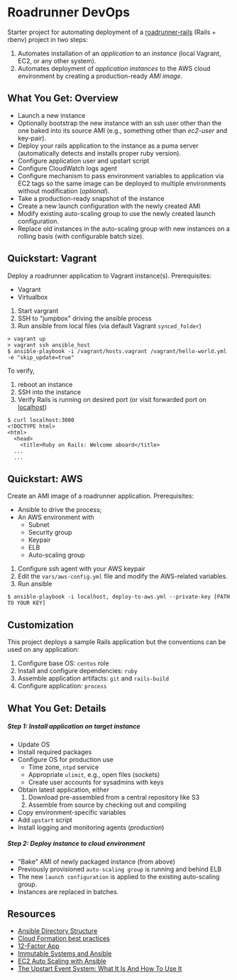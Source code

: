 # Roadrunner DevOps
Starter project for automating deployment of a [roadrunner-rails](https://github.com/department-of-veterans-affairs/roadrunner-rails) (Rails + rbenv) project in two steps:

1. Automates installation of an _application_ to an _instance_ (local Vagrant, EC2, or any other system).
1. Automates deployment of _application instances_ to the AWS cloud environment by creating a production-ready _AMI image_.

## What You Get: Overview
* Launch a new instance
* Optionally bootstrap the new instance with an ssh user other than the one baked into its source AMI (e.g., something other than *ec2-user* and key-pair).
* Deploy your rails application to the instance as a puma server (automatically detects and installs proper ruby version).
* Configure application user and upstart script
* Configure CloudWatch logs agent
* Configure mechanism to pass environment variables to application via EC2 tags so the same image can be deployed to multiple environments without modification (*optional*).
* Take a production-ready snapshot of the instance
* Create a new launch configuration with the newly created AMI
* Modify existing auto-scaling group to use the newly created launch configuration.
* Replace old instances in the auto-scaling group with new instances on a rolling basis (with configurable batch size).

## Quickstart: Vagrant
Deploy a roadrunner application to Vagrant instance(s). Prerequisites:

* Vagrant
* Virtualbox


1. Start vargrant
1. SSH to "jumpbox" driving the ansible process
1. Run ansible from local files (via default Vagrant `synced_folder`)
```shell
> vagrant up
> vagrant ssh ansible_host
$ ansible-playbook -i /vagrant/hosts.vagrant /vagrant/hello-world.yml -e "skip_update=true"
```

To verify,

1. reboot an instance
1. SSH into the instance
1. Verify Rails is running on desired port (or visit forwarded port on [localhost](http://localhost:8881))

```shell
$ curl localhost:3000
<!DOCTYPE html>
<html>
  <head>
    <title>Ruby on Rails: Welcome aboard</title>
  ...
  ...
```

## Quickstart: AWS
Create an AMI image of a roadrunner application. Prerequisites:

* Ansible to drive the process;
* An AWS environment with
   - Subnet
   - Security group
   - Keypair
   - ELB
   - Auto-scaling group


1. Configure ssh agent with your AWS keypair
1. Edit the `vars/aws-config.yml` file and modify the AWS-related variables.
1. Run ansible

```shell
$ ansible-playbook -i localhost, deploy-to-aws.yml --private-key [PATH TO YOUR KEY]
```

## Customization
This project deploys a sample Rails application but the conventions can be used on any application:

1. Configure base OS: `centos` role
1. Install and configure dependencies: `ruby`
1. Assemble application artifacts: `git` and `rails-build`
1. Configure application: `process`

## What You Get: Details
##### Step 1: Install application on target instance
- Update OS
- Install required packages
- Configure OS for production use
  - Time zone, `ntpd` service
  - Appropriate `ulimit`, e.g., open files (sockets)
  - Create user accounts for sysadmins with keys
- Obtain latest application, either
  1. Download pre-assembled from a central repository like S3
  1. Assemble from source by checking out and compiling
- Copy environment-specific variables
- Add `upstart` script
- Install logging and monitoring agents (*production*)

##### Step 2: Deploy instance to cloud environment
- "Bake" AMI of newly packaged instance (from above)
- Previously provisioned `auto-scaling group` is running and behind ELB
- The new `launch configuration` is applied to the existing auto-scaling group.
- Instances are replaced in batches.

## Resources
* [Ansible Directory Structure](http://docs.ansible.com/ansible/playbooks_best_practices.html#directory-layout)
* [Cloud Formation best practices](http://docs.aws.amazon.com/AWSCloudFormation/latest/UserGuide/best-practices.html)
* [12-Factor App](http://12factor.net/)
* [Immutable Systems and Ansible](https://www.ansible.com/blog/immutable-systems)
* [EC2 Auto Scaling with Ansible](https://atplanet.co/blog/ec2-auto-scaling-with-ansible.html)
* [The Upstart Event System: What It Is And How To Use It](https://www.digitalocean.com/community/tutorials/the-upstart-event-system-what-it-is-and-how-to-use-it)
